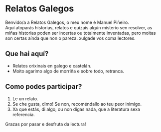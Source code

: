 # Relatos Galegos

Benvido/a a Relatos Galegos, o meu nome é Manuel Piñeiro.  
Aquí atoparás historias, relatos e quizais algún misterio sen resolver, as miñas historias poden ser incertas ou totalmente inventadas,
pero moitas son certas aínda que non o pareza. xulgade vos coma lectores.

## Que hai aquí?

- Relatos orixinais en galego e castelán.
- Moito agarimo algo de morriña e sobre todo, retranca.

## Como podes participar?

1. Le un relato.
2. Se che gusta, dimo! Se non, recoméndallo ao teu peor inimigo.
3. Xa que estás, di algo, ou non digas nada, que a literatura sexa referencia.

Grazas por pasar e desfruta da lectura!
